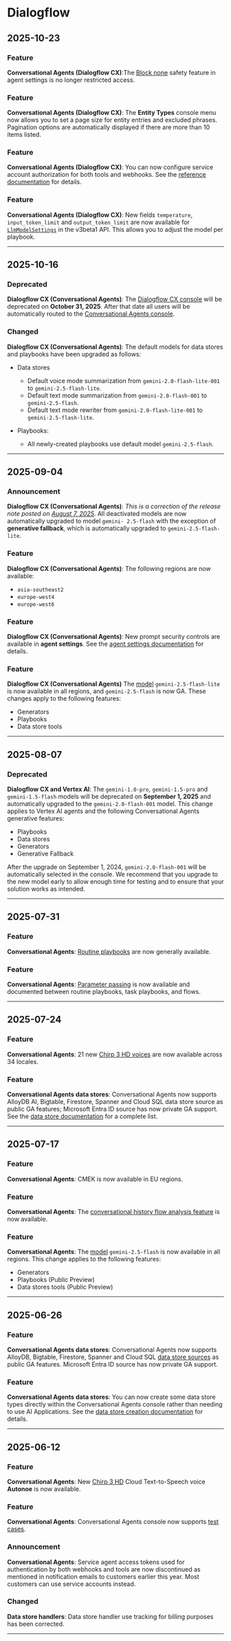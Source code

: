 # Dialogflow

## 2025-10-23

### Feature

**Conversational Agents (Dialogflow CX)**:The [Block none](https://cloud.google.com/dialogflow/cx/docs/concept/agent-settings) safety feature in agent settings is no longer restricted access.

### Feature

**Conversational Agents (Dialogflow CX)**: The **Entity Types** console menu now allows you to set a page size for entity entries and excluded phrases. Pagination options are automatically displayed if there are more than 10 items listed.

### Feature

**Conversational Agents (Dialogflow CX)**: You can now configure service account authorization for both tools and webhooks. See the [reference documentation](https://cloud.google.com/dialogflow/cx/docs/reference/rpc/google.cloud.dialogflow.cx.v3#serviceaccountauthconfig) for details.

### Feature

**Conversational Agents (Dialogflow CX)**: New fields `temperature`, `input_token_limit` and `output_token_limit` are now available for [`LlmModelSettings`](https://cloud.google.com/dialogflow/cx/docs/reference/rpc/google.cloud.dialogflow.cx.v3beta1#llmmodelsettings) in the v3beta1 API. This allows you to adjust the model per playbook.

---
## 2025-10-16

### Deprecated

**Dialogflow CX (Conversational Agents)**: The [Dialogflow CX console](https://dialogflow.cloud.google.com/cx/projects) will be deprecated on **October 31, 2025**. After that date all users will be automatically routed to the [Conversational Agents console](https://conversational-agents.cloud.google.com/projects).

### Changed

**Dialogflow CX (Conversational Agents)**: The default models for data stores and playbooks have been upgraded as follows:

* Data stores

  + Default voice mode summarization from `gemini-2.0-flash-lite-001` to `gemini-2.5-flash-lite`.
  + Default text mode summarization from `gemini-2.0-flash-001` to `gemini-2.5-flash`.
  + Default text mode rewriter from `gemini-2.0-flash-lite-001` to `gemini-2.5-flash-lite`.
* Playbooks:

  + All newly-created playbooks use default model `gemini-2.5-flash`.

---
## 2025-09-04

### Announcement

**Dialogflow CX (Conversational Agents)**: *This is a correction of the release note posted on [August 7, 2025](https://cloud.google.com/dialogflow/docs/release-notes#August_07_2025)*. All deactivated models are now automatically upgraded to model `gemini- 2.5-flash` with the exception of **generative fallback**, which is automatically upgraded to `gemini-2.5-flash-lite`.

### Feature

**Dialogflow CX (Conversational Agents)**: The following regions are now available:

* `asia-southeast2`
* `europe-west4`
* `europe-west6`

### Feature

**Dialogflow CX (Conversational Agents)**: New prompt security controls are available in **agent settings**. See the [agent settings documentation](https://cloud.google.com/dialogflow/cx/docs/concept/agent-settings#settings-generative-prompt-security) for details.

### Feature

**Dialogflow CX (Conversational Agents)** The [model](https://cloud.google.com/vertex-ai/generative-ai/docs/learn/model-versions) `gemini-2.5-flash-lite` is now available in all regions, and `gemini-2.5-flash` is now GA. These changes apply to the following features:

* Generators
* Playbooks
* Data store tools

---
## 2025-08-07

### Deprecated

**Dialogflow CX and Vertex AI**: The `gemini-1.0-pro`, `gemini-1.5-pro` and `gemini-1.5-flash` models will be deprecated on **September 1, 2025** and automatically upgraded to the `gemini-2.0-flash-001` model. This change applies to Vertex AI agents and the following Conversational Agents generative features:

* Playbooks
* Data stores
* Generators
* Generative Fallback

After the upgrade on September 1, 2024, `gemini-2.0-flash-001` will be automatically selected in the console. We recommend that you upgrade to the new model early to allow enough time for testing and to ensure that your solution works as intended.

---
## 2025-07-31

### Feature

**Conversational Agents**: [Routine playbooks](https://cloud.google.com/dialogflow/cx/docs/concept/playbook#routine) are now generally available.

### Feature

**Conversational Agents**: [Parameter passing](https://cloud.google.com/dialogflow/cx/docs/concept/playbook/parameter#passing-parameters) is now available and documented between routine playbooks, task playbooks, and flows.

---
## 2025-07-24

### Feature

**Conversational Agents**: 21 new [Chirp 3 HD voices](https://cloud.google.com/text-to-speech/docs/chirp3-hd) are now available across 34 locales.

### Feature

**Conversational Agents data stores**: Conversational Agents now supports AlloyDB AI, Bigtable, Firestore, Spanner and Cloud SQL data store source as public GA features; Microsoft Entra ID source has now private GA support. See the [data store documentation](https://cloud.google.com/dialogflow/cx/docs/concept/data-store) for a complete list.

---
## 2025-07-17

### Feature

**Conversational Agents**: CMEK is now available in EU regions.

### Feature

**Conversational Agents**: The [conversational history flow analysis feature](https://cloud.google.com/dialogflow/cx/docs/concept/conversation-history#flow-analysis-table) is now available.

### Feature

**Conversational Agents**: The [model](https://cloud.google.com/vertex-ai/generative-ai/docs/learn/model-versions) `gemini-2.5-flash` is now available in all regions. This change applies to the following features:

* Generators
* Playbooks (Public Preview)
* Data stores tools (Public Preview)

---
## 2025-06-26

### Feature

**Conversational Agents data stores**: Conversational Agents now supports AlloyDB, Bigtable, Firestore, Spanner and Cloud SQL [data store sources](https://cloud.google.com/dialogflow/cx/docs/concept/data-store#sources) as public GA features. Microsoft Entra ID source has now private GA support.

### Feature

**Conversational Agents data stores**: You can now create some data store types directly within the Conversational Agents console rather than needing to use AI Applications. See the [data store creation documentation](https://cloud.google.com/dialogflow/cx/docs/concept/data-store/handler#data-store-console) for details.

---
## 2025-06-12

### Feature

**Conversational Agents**: New [Chirp 3 HD](https://cloud.google.com/text-to-speech/docs/chirp3-hd) Cloud Text-to-Speech voice **Autonoe** is now available.

### Feature

**Conversational Agents**: Conversational Agents console now supports [test cases](https://cloud.google.com/dialogflow/cx/docs/concept/test-case).

### Announcement

**Conversational Agents**: Service agent access tokens used for authentication by both webhooks and tools are now discontinued as mentioned in notification emails to customers earlier this year. Most customers can use service accounts instead.

### Changed

**Data store handlers**: Data store handler use tracking for billing purposes has been corrected.

---
